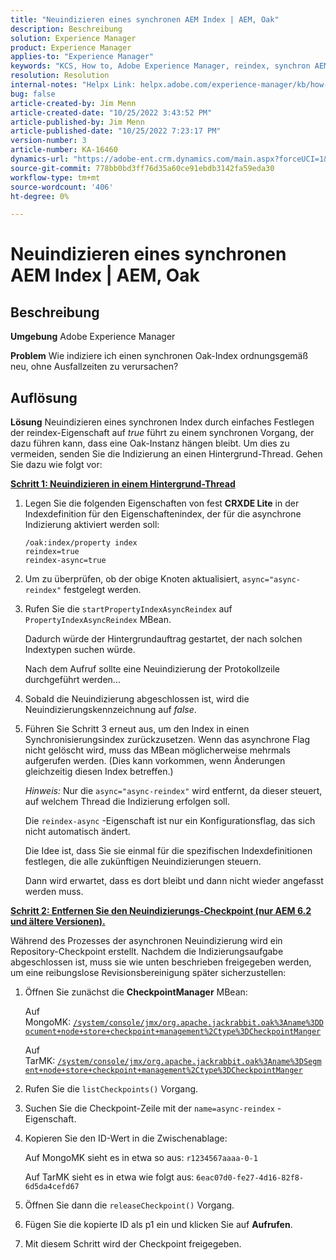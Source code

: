 ```yaml
---
title: "Neuindizieren eines synchronen AEM Index | AEM, Oak"
description: Beschreibung
solution: Experience Manager
product: Experience Manager
applies-to: "Experience Manager"
keywords: "KCS, How to, Adobe Experience Manager, reindex, synchron AEM index, Oak"
resolution: Resolution
internal-notes: "Helpx Link: helpx.adobe.com/experience-manager/kb/how-to-reindex-a-synchronous-AEM-index-AEM-Oak.html"
bug: false
article-created-by: Jim Menn
article-created-date: "10/25/2022 3:43:52 PM"
article-published-by: Jim Menn
article-published-date: "10/25/2022 7:23:17 PM"
version-number: 3
article-number: KA-16460
dynamics-url: "https://adobe-ent.crm.dynamics.com/main.aspx?forceUCI=1&pagetype=entityrecord&etn=knowledgearticle&id=c36388d0-7b54-ed11-bba2-6045bd006b4b"
source-git-commit: 778bb0bd3ff76d35a60ce91ebdb3142fa59eda30
workflow-type: tm+mt
source-wordcount: '406'
ht-degree: 0%

---
```


# Neuindizieren eines synchronen AEM Index | AEM, Oak

## Beschreibung


<b>Umgebung</b>
Adobe Experience Manager

<b>Problem</b>
Wie indiziere ich einen synchronen Oak-Index ordnungsgemäß neu, ohne Ausfallzeiten zu verursachen?


## Auflösung


<b>Lösung</b>
Neuindizieren eines synchronen Index durch einfaches Festlegen der reindex-Eigenschaft auf *true* führt zu einem synchronen Vorgang, der dazu führen kann, dass eine Oak-Instanz hängen bleibt.
Um dies zu vermeiden, senden Sie die Indizierung an einen Hintergrund-Thread.
Gehen Sie dazu wie folgt vor:

<b><u>Schritt 1: Neuindizieren in einem Hintergrund-Thread</u></b>

1. Legen Sie die folgenden Eigenschaften von fest <b>CRXDE Lite</b> in der Indexdefinition für den Eigenschaftenindex, der für die asynchrone Indizierung aktiviert werden soll:<br>

   ```
   /oak:index/property index
   reindex=true
   reindex-async=true
   ```
2. Um zu überprüfen, ob der obige Knoten aktualisiert, `async="async-reindex"` festgelegt werden.
3. Rufen Sie die `startPropertyIndexAsyncReindex` auf `PropertyIndexAsyncReindex` MBean.

   Dadurch würde der Hintergrundauftrag gestartet, der nach solchen Indextypen suchen würde.

   Nach dem Aufruf sollte eine Neuindizierung der Protokollzeile durchgeführt werden...
4. Sobald die Neuindizierung abgeschlossen ist, wird die Neuindizierungskennzeichnung auf *false*.
5. Führen Sie Schritt 3 erneut aus, um den Index in einen Synchronisierungsindex zurückzusetzen. Wenn das asynchrone Flag nicht gelöscht wird, muss das MBean möglicherweise mehrmals aufgerufen werden. (Dies kann vorkommen, wenn Änderungen gleichzeitig diesen Index betreffen.)



   *Hinweis:* Nur die `async="async-reindex"` wird entfernt, da dieser steuert, auf welchem Thread die Indizierung erfolgen soll.

   Die `reindex-async` -Eigenschaft ist nur ein Konfigurationsflag, das sich nicht automatisch ändert.

   Die Idee ist, dass Sie sie einmal für die spezifischen Indexdefinitionen festlegen, die alle zukünftigen Neuindizierungen steuern.

   Dann wird erwartet, dass es dort bleibt und dann nicht wieder angefasst werden muss.


<b><u>Schritt 2: Entfernen Sie den Neuindizierungs-Checkpoint (nur AEM 6.2 und ältere Versionen).</u></b>

Während des Prozesses der asynchronen Neuindizierung wird ein Repository-Checkpoint erstellt.
Nachdem die Indizierungsaufgabe abgeschlossen ist, muss sie wie unten beschrieben freigegeben werden, um eine reibungslose Revisionsbereinigung später sicherzustellen:

1. Öffnen Sie zunächst die <b>CheckpointManager</b> MBean:

   Auf MongoMK: [`/system/console/jmx/org.apache.jackrabbit.oak%3Aname%3DDocument+node+store+checkpoint+management%2Ctype%3DCheckpointManger`](http://localhost:4502/system/console/jmx/org.apache.jackrabbit.oak%3Aname%3DDocument+node+store+checkpoint+management%2Ctype%3DCheckpointManger)

   Auf TarMK: [`/system/console/jmx/org.apache.jackrabbit.oak%3Aname%3DSegment+node+store+checkpoint+management%2Ctype%3DCheckpointManger`](http://localhost:4502/system/console/jmx/org.apache.jackrabbit.oak%3Aname%3DSegment+node+store+checkpoint+management%2Ctype%3DCheckpointManger)


2. Rufen Sie die `listCheckpoints()` Vorgang.
3. Suchen Sie die Checkpoint-Zeile mit der `name=async-reindex` -Eigenschaft.
4. Kopieren Sie den ID-Wert in die Zwischenablage:

   Auf MongoMK sieht es in etwa so aus: `r1234567aaaa-0-1`

   Auf TarMK sieht es in etwa wie folgt aus: `6eac07d0-fe27-4d16-82f8-6d5da4cefd67`


5. Öffnen Sie dann die `releaseCheckpoint()` Vorgang.
6. Fügen Sie die kopierte ID als p1 ein und klicken Sie auf <b>Aufrufen</b>.
7. Mit diesem Schritt wird der Checkpoint freigegeben.

